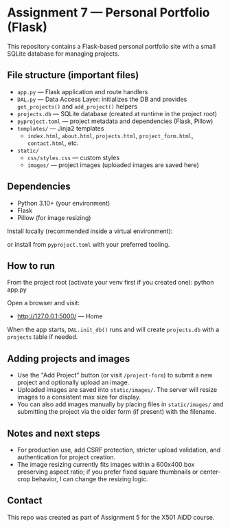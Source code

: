 
# Assignment 7 — Personal Portfolio (Flask)

This repository contains a Flask-based personal portfolio site with a small SQLite database for managing projects.


## File structure (important files)
- `app.py` — Flask application and route handlers
- `DAL.py` — Data Access Layer: initializes the DB and provides `get_projects()` and `add_project()` helpers
- `projects.db` — SQLite database (created at runtime in the project root)
- `pyproject.toml` — project metadata and dependencies (Flask, Pillow)
- `templates/` — Jinja2 templates
	- `index.html`, `about.html`, `projects.html`, `project_form.html`, `contact.html`, etc.
- `static/`
	- `css/styles.css` — custom styles
	- `images/` — project images (uploaded images are saved here)

## Dependencies
- Python 3.10+ (your environment)
- Flask
- Pillow (for image resizing)

Install locally (recommended inside a virtual environment):


or install from `pyproject.toml` with your preferred tooling.

## How to run
From the project root (activate your venv first if you created one):
python app.py

Open a browser and visit:
- http://127.0.0.1:5000/ — Home

When the app starts, `DAL.init_db()` runs and will create `projects.db` with a `projects` table if needed.

## Adding projects and images
- Use the "Add Project" button (or visit `/project-form`) to submit a new project and optionally upload an image.
- Uploaded images are saved into `static/images/`. The server will resize images to a consistent max size for display.
- You can also add images manually by placing files in `static/images/` and submitting the project via the older form (if present) with the filename.

## Notes and next steps
- For production use, add CSRF protection, stricter upload validation, and authentication for project creation.
- The image resizing currently fits images within a 600x400 box preserving aspect ratio; if you prefer fixed square thumbnails or center-crop behavior, I can change the resizing logic.

## Contact
This repo was created as part of Assignment 5 for the X501 AiDD course.

